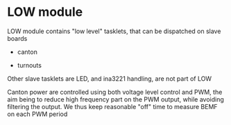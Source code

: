 #  LOW module

LOW module contains  "low level" tasklets, that can be dispatched on slave boards

- canton

- turnouts


Other slave tasklets are LED, and ina3221 handling, are not part of LOW

Canton power are controlled using both voltage level control and PWM, the aim being to reduce high frequency part
on the PWM output, while avoiding filtering the output. We thus keep reasonable "off" time to measure BEMF on each
PWM period
